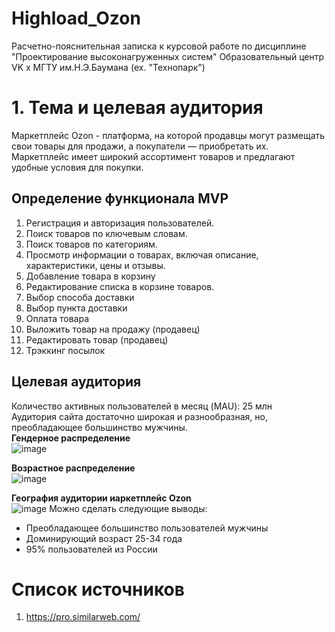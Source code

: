 # Highload_Ozon
Расчетно-пояснительная записка к курсовой работе по дисциплине "Проектирование высоконагруженных систем"
Образовательный центр VK x МГТУ им.Н.Э.Баумана (ex. "Технопарк")

# 1. Тема и целевая аудитория
Маркетплейс Ozon - платформа, на которой продавцы могут размещать свои товары для продажи, а покупатели — приобретать их. Маркетплейс имеет широкий ассортимент товаров и предлагают удобные условия для покупки.

## Определение функционала MVP
1. Регистрация и авторизация пользователей.
2. Поиск товаров по ключевым словам.
3. Поиск товаров по категориям.
6. Просмотр информации о товарах, включая описание, характеристики, цены и отзывы.
7. Добавление товара в корзину
8. Редактирование списка в корзине товаров.
9. Выбор способа доставки
10. Выбор пункта доставки
11. Оплата товара
12. Выложить товар на продажу (продавец)
13. Редактировать товар (продавец)
14. Трэккинг посылок

## Целевая аудитория
Количество активных пользователей в месяц (MAU): 25 млн <br/>
Аудитория сайта достаточно широкая и разнообразная, но, преобладающее большинство мужчины. <br/>
**Гендерное распределение** <br/>
![image](https://github.com/user-attachments/assets/db8cdb6b-4a8a-41ae-8423-773567d775a7)

**Возрастное распределение** <br/>
![image](https://github.com/user-attachments/assets/f075a9e7-6acb-4549-8c87-607d4c9db085)

**География аудитории иаркетплейс Ozon**<br/>
![image](https://github.com/user-attachments/assets/3cf9a9bf-cbb0-4cc5-adda-bc057ae872ff)
Можно сделать следующие выводы: 
* Преобладающее большинство пользователей мужчины
* Доминирующий возраст 25-34 года
* 95% пользователей из России

# Список источников

1. https://pro.similarweb.com/
